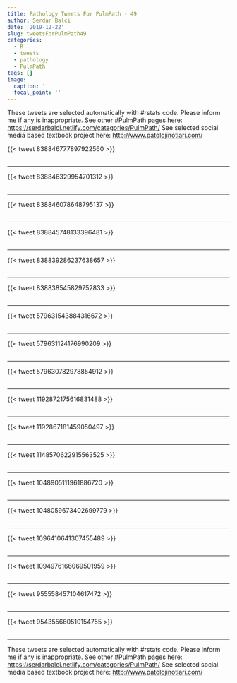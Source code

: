 ```yaml
---
title: Pathology Tweets For PulmPath - 49
author: Serdar Balci
date: '2019-12-22'
slug: tweetsForPulmPath49
categories:
  - R
  - tweets
  - pathology
  - PulmPath
tags: []
image:
  caption: ''
  focal_point: ''
---
```



These tweets are selected automatically with #rstats code. Please inform me if any is inappropriate.
See other #PulmPath pages here: https://serdarbalci.netlify.com/categories/PulmPath/ 
See selected social media based textbook project here: http://www.patolojinotlari.com/

{{< tweet 838846777897922560 >}}
<br>
<br>
<hr>
{{< tweet 838846329954701312 >}}
<br>
<br>
<hr>
{{< tweet 838846078648795137 >}}
<br>
<br>
<hr>
{{< tweet 838845748133396481 >}}
<br>
<br>
<hr>
{{< tweet 838839286237638657 >}}
<br>
<br>
<hr>
{{< tweet 838838545829752833 >}}
<br>
<br>
<hr>
{{< tweet 579631543884316672 >}}
<br>
<br>
<hr>
{{< tweet 579631124176990209 >}}
<br>
<br>
<hr>
{{< tweet 579630782978854912 >}}
<br>
<br>
<hr>
{{< tweet 1192872175616831488 >}}
<br>
<br>
<hr>
{{< tweet 1192867181459050497 >}}
<br>
<br>
<hr>
{{< tweet 1148570622915563525 >}}
<br>
<br>
<hr>
{{< tweet 1048905111961886720 >}}
<br>
<br>
<hr>
{{< tweet 1048059673402699779 >}}
<br>
<br>
<hr>
{{< tweet 1096410641307455489 >}}
<br>
<br>
<hr>
{{< tweet 1094976166069501959 >}}
<br>
<br>
<hr>
{{< tweet 955558457104617472 >}}
<br>
<br>
<hr>
{{< tweet 954355660510154755 >}}
<br>
<br>
<hr>


These tweets are selected automatically with #rstats code. Please inform me if any is inappropriate.
See other #PulmPath pages here: https://serdarbalci.netlify.com/categories/PulmPath/ 
See selected social media based textbook project here: http://www.patolojinotlari.com/
